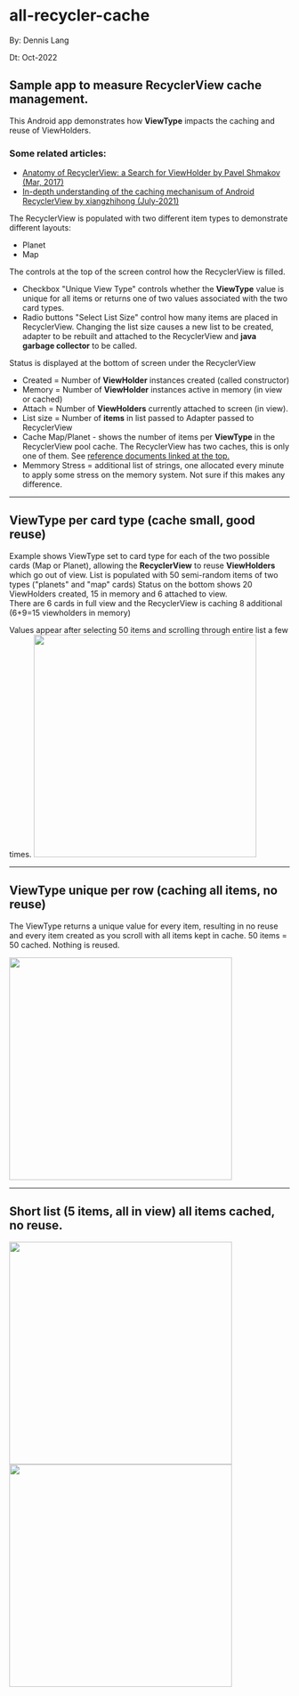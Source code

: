 
# all-recycler-cache

By: Dennis Lang

Dt: Oct-2022

## Sample app to measure RecyclerView cache management. 

This Android app demonstrates how <b>ViewType</b> impacts the caching and reuse of ViewHolders.
 

### Some related articles:
- <a href="https://medium.com/android-news/anatomy-of-recyclerview-part-1-a-search-for-a-viewholder-404ba3453714">
    Anatomy of RecyclerView: a Search for ViewHolder by Pavel Shmakov (Mar, 2017) </a>
- <a href="https://segmentfault.com/a/1190000040421118/en">
    In-depth understanding of the caching mechanisum of Android RecyclerView by xiangzhihong (July-2021)</a>



The RecyclerView is populated with two different item types to demonstrate different layouts:
- Planet 
- Map 

The controls at the top of the screen control how the RecyclerView is filled. 
- Checkbox  "Unique View Type" controls whether the <b>ViewType</b> value is unique for all items 
or returns one of two values associated with the two card types.
- Radio buttons  "Select List Size" control how many items are placed in RecyclerView. 
Changing the list size causes a new list to be created, adapter to be rebuilt and attached to 
the RecyclerView and <b>java garbage collector</b> to be called. 

Status is displayed at the bottom of screen under the RecyclerView
- Created = Number of <b>ViewHolder</b> instances created (called constructor)
- Memory = Number of <b>ViewHolder</b> instances active in memory (in view or cached)
- Attach = Number of <b>ViewHolders</b> currently attached to screen (in view).
- List size = Number of <b>items</b> in list passed to Adapter passed to RecyclerView
- Cache Map/Planet - shows the number of items per <b>ViewType</b> in the RecyclerView pool cache. 
 The RecyclerView has two caches, this is only one of them. See [reference documents linked at the top.](#Some-related-articles)
- Memmory Stress = additional list of strings, one allocated every minute to apply
some stress on the memory system.  Not sure if this makes any difference. 

<hr>

## ViewType per card type (cache small, good reuse)

Example shows ViewType set to card type for each of the two possible cards (Map or Planet), 
allowing the <b>RecyclerView</b> to reuse <b>ViewHolders</b> which go out of view. 
List is populated with 50 semi-random items of two types ("planets" and "map" cards)
Status on the bottom shows 20 ViewHolders created, 15 in memory and 6 attached to view.  
There are 6 cards in full view and the RecyclerView is caching 8 additional (6+9=15 viewholders in memory)

Values appear after selecting 50 items and scrolling through entire list a few times. 
<img src="images/reuse-50.jpg" width="400" >

<hr>

## ViewType unique per row (caching all items, no reuse)

The ViewType returns a unique value for every item, resulting in no reuse and 
every item created as you scroll with all items kept in cache. 50 items = 50 cached. 
Nothing is reused.  

<img src="images/unique-50.jpg" width="400" >

<hr>

## Short list (5 items, all in view) all items cached, no reuse.

<img src="images/reuse-5.jpg" width="400">

<img src="images/unique-5.jpg" width="400">